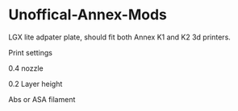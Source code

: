 # Unoffical-Annex-Mods


LGX lite adpater plate, should fit both Annex K1 and K2 3d printers.

Print settings

0.4 nozzle

0.2 Layer height

Abs or ASA filament
